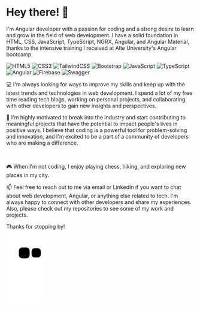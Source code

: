 # Hey there! 👋


I'm  Angular developer with a passion for coding and a strong desire to learn and grow in the field of web development. I have a solid foundation in HTML, CSS, JavaScript, TypeScript, NGRX, Angular, and Angular Material, thanks to the intensive training I received at Alte University's Angular bootcamp.


<p>
  <img src="https://img.shields.io/badge/html5-%23E34F26.svg?style=for-the-badge&amp;logo=html5&amp;logoColor=white" alt="HTML5">
  <img src="https://img.shields.io/badge/css3-%231572B6.svg?style=for-the-badge&amp;logo=css3&amp;logoColor=white" alt="CSS3">
  <img src="https://img.shields.io/badge/tailwindcss-%2338B2AC.svg?style=for-the-badge&amp;logo=tailwind-css&amp;logoColor=white" alt="TailwindCSS">
   <img src="https://img.shields.io/badge/bootstrap-%23563D7C.svg?style=for-the-badge&amp;logo=bootstrap&amp;logoColor=white" alt="Bootstrap">
  <img src="https://img.shields.io/badge/javascript-%23323330.svg?style=for-the-badge&amp;logo=javascript&amp;logoColor=%23F7DF1E" alt="JavaScript">
   <img src="https://img.shields.io/badge/typescript-%23007ACC.svg?style=for-the-badge&amp;logo=typescript&amp;logoColor=white" alt="TypeScript"> 
  <img src="https://img.shields.io/badge/angular-%23DD0031.svg?style=for-the-badge&amp;logo=angular&amp;logoColor=white" alt="Angular"> 
   <img src="https://img.shields.io/badge/firebase-%23039BE5.svg?style=for-the-badge&amp;logo=firebase" alt="Firebase">
   <img src="https://img.shields.io/badge/-Swagger-%23Clojure?style=for-the-badge&amp;logo=swagger&amp;logoColor=white" alt="Swagger"></p>


💻 I'm always looking for ways to improve my skills and keep up with the latest trends and technologies in web development. I spend a lot of my free time reading tech blogs, working on personal projects, and collaborating with other developers to gain new insights and perspectives.

🚀 I'm highly motivated to break into the industry and start contributing to meaningful projects that have the potential to impact people's lives in positive ways. I believe that coding is a powerful tool for problem-solving and innovation, and I'm excited to be a part of a community of developers who are making a difference.

<img src="https://camo.githubusercontent.com/d7490794a2d042e6eb6a434616022fe17f075368c31740e69bf1b3cb0acb273f/68747470733a2f2f6769746875622d726561646d652d73746174732e76657263656c2e6170702f6170692f746f702d6c616e67732f3f757365726e616d653d616e7572616768617a7261266c61796f75743d636f6d70616374" alt="">

🎮 When I'm not coding, I enjoy playing chess, hiking, and exploring new places in my city.



📫 Feel free to reach out to me via email or LinkedIn if you want to chat about web development, Angular, or anything else related to tech. I'm always happy to connect with other developers and share my experiences. Also, please check out my repositories to see some of my work and projects.

Thanks for stopping by!

![Snake animation](https://github.com/madushadhanushka/github-readme/blob/output/github-contribution-snake.svg)
